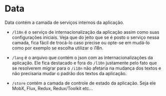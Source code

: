 # Data

Data contém a camada de serviços internos da aplicação.

- `/l10n` é o serviço de internacionalização da aplicação assim como suas configurações iniciais. Veja que do jeito que se é posto o serviço nessa camada, fica fácil de trocá-lo caso precise ou opte-se em mudá-lo como por exemplo se escolha utilizar o i18n.

- `/lang` é o arquivo que contém o json com as internacionalizações da aplicação. Ele fica destacado e fora do `/l10n` justamente pelo fato que se resolverem migrar para o `/i18n` não afetaria na mudança dos textos e não precisaria mudar o padrão dos textos da aplicação.

- `/store` contém a camada de controle de estado da aplicação. Seja ele MobX, Flux, Redux, Redux/Toolkit etc...
